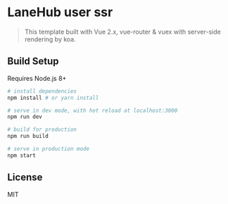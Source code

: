 # LaneHub  user ssr

>  This template built with Vue 2.x, vue-router & vuex  with server-side rendering by koa.


## Build Setup
Requires Node.js 8+

``` bash
# install dependencies
npm install # or yarn install

# serve in dev mode, with hot reload at localhost:3000
npm run dev

# build for production
npm run build

# serve in production mode
npm start
```

## License
MIT
